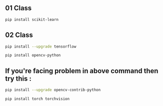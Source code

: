 ## 01 Class 
```bash
pip install scikit-learn
```
## 02 Class 
```bash
pip install --upgrade tensorflow
```
```bash
pip install opencv-python
```
## If you're facing problem in above command then try this :
```bash
pip install --upgrade opencv-contrib-python
```
```bash
pip install torch torchvision
```